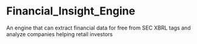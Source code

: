# Financial_Insight_Engine
An engine that can extract financial data for free from SEC XBRL tags and analyze companies helping retail investors
